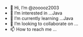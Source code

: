 - 👋 Hi, I’m @zooooz2003
- 👀 I’m interested in ...Java
- 🌱 I’m currently learning ...Java
- 💞️ I’m looking to collaborate on ...
- 📫 How to reach me ...

<!---
zooooz2003/zooooz2003 is a ✨ special ✨ repository because its `README.md` (this file) appears on your GitHub profile.
You can click the Preview link to take a look at your changes.
--->
